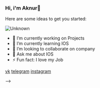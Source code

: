 ### Hi, i'm Aknur👋


Here are some ideas to get you started:

![Unknown](https://user-images.githubusercontent.com/47109731/108049102-0f49a780-7072-11eb-8b11-d5332cb4fe1c.jpg)



- 🔭 I’m currently working on Projects
- 🌱 I’m currently learning IOS
- 👯 I’m looking to collaborate on company
- 💬 Ask me about IOS
- ⚡ Fun fact: I love my Job

[vk](https://www.instagram.com/s.aknura.01/)
[telegram](https://www.instagram.com/s.aknura.01/)
[instagram](https://www.instagram.com/s.aknura.01/)

-->
